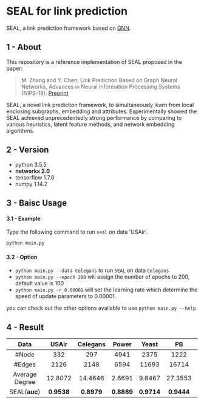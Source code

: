 # SEAL for link prediction

SEAL, a link prediction framework based on [GNN](https://github.com/XuSShuai/GNN_tensorflow).

## 1 - About

This repository is a reference implementation of SEAL proposed in the paper: 

>M. Zhang and Y. Chen, Link Prediction Based on Graph Neural Networks, 
Advances in Neural Information Processing Systems (NIPS-18). [Preprint](https://arxiv.org/pdf/1802.09691.pdf)

SEAL, a novel link prediction framework, to simultaneously learn from local enclosing subgraphs, embedding and attributes. 
Experimentally showed the SEAL achieved unprecedentedly strong performance by comparing to various heuristics, latent feature methods, 
and network embedding algorithms.

## 2 - Version

 - python 3.5.5</br>
 - **networkx 2.0**</br>
 - tensorflow 1.7.0</br>
 - numpy 1.14.2</br>

## 3 - Baisc Usage

#### 3.1 - Example

Type the following command to run `seal` on data 'USAir'.

```python
python main.py
```

#### 3.2 - Option

 - `python main.py --data Celegans` to run `SEAL` on data `Celegans`
 - `python main.py --epoch 200` will assign the number of epochs to 200, default value is 100
 - `python main.py -r 0.00001` will set the learning rate which determine the speed of update parameters to 0.00001.
 
you can check out the other options available to use `python main.py --help`

## 4 - Result

|Data| USAir | Celegans | Power | Yeast | PB | Router |
|:-----:|:-----:|:-----:|:-----:|:-----:|:-----:|:-----:|
|#Node         |332    |297    |4941| 2375 | 1222 | 5022 |
|#Edges        |2126   |2148   |6594| 11693 | 16714 | 6258 |
|Average Degree|12.8072|14.4646|2.6691|9.8467| 27.3553| 2.4922 |
|SEAL(**auc**)     |**0.9538**|**0.8979**|**0.8889**|**0.9714**|**0.9444**|**0.9412**|
